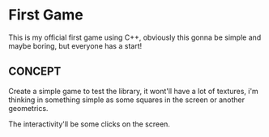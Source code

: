 # First Game
This is my official first game using C++, obviously this gonna be simple and maybe boring, but everyone has a start!

## CONCEPT
Create a simple game to test the library, it wont'll have a lot of textures, i'm thinking in something simple as some squares in the screen or another geometrics.

The interactivity'll be some clicks on the screen.